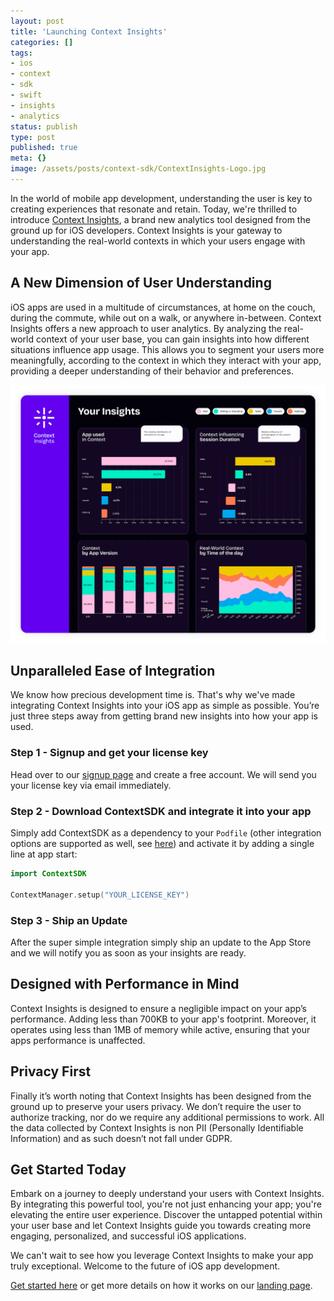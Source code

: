 ```yaml
---
layout: post
title: 'Launching Context Insights'
categories: []
tags:
- ios
- context
- sdk
- swift
- insights
- analytics
status: publish
type: post
published: true
meta: {}
image: /assets/posts/context-sdk/ContextInsights-Logo.jpg
---
```


In the world of mobile app development, understanding the user is key to creating experiences that resonate and retain. Today, we're thrilled to introduce [Context Insights](https://contextsdk.com/insights), a brand new analytics tool designed from the ground up for iOS developers. Context Insights is your gateway to understanding the real-world contexts in which your users engage with your app.

## A New Dimension of User Understanding

iOS apps are used in a multitude of circumstances, at home on the couch, during the commute, while out on a walk, or anywhere in-between. Context Insights offers a new approach to user analytics. By analyzing the real-world context of your user base, you can gain insights into how different situations influence app usage. This allows you to segment your users more meaningfully, according to the context in which they interact with your app, providing a deeper understanding of their behavior and preferences.

<a href="https://contextsdk.com/insights"><img src="/assets/posts/insights/ContextInsights-Screenshot.png"></a>

## Unparalleled Ease of Integration

We know how precious development time is. That's why we've made integrating Context Insights into your iOS app as simple as possible. You’re just three steps away from getting brand new insights into how your app is used.

### Step 1 - Signup and get your license key

Head over to our [signup page](https://insights.contextsdk.com/register) and create a free account. We will send you your license key via email immediately.

### Step 2 - Download ContextSDK and integrate it into your app

Simply add ContextSDK as a dependency to your `Podfile` (other integration options are supported as well, see [here](https://docs.insights.contextsdk.com/#installation)) and activate it by adding a single line at app start:

```swift
import ContextSDK

ContextManager.setup("YOUR_LICENSE_KEY")
```

### Step 3 - Ship an Update

After the super simple integration simply ship an update to the App Store and we will notify you as soon as your insights are ready.

## Designed with Performance in Mind

Context Insights is designed to ensure a negligible impact on your app’s performance. Adding less than 700KB to your app's footprint. Moreover, it operates using less than 1MB of memory while active, ensuring that your apps performance is unaffected.

## Privacy First

Finally it’s worth noting that Context Insights has been designed from the ground up to preserve your users privacy. We don’t require the user to authorize tracking, nor do we require any additional permissions to work. All the data collected by Context Insights is non PII (Personally Identifiable Information) and as such doesn’t not fall under GDPR.

## Get Started Today

Embark on a journey to deeply understand your users with Context Insights. By integrating this powerful tool, you're not just enhancing your app; you're elevating the entire user experience. Discover the untapped potential within your user base and let Context Insights guide you towards creating more engaging, personalized, and successful iOS applications.

We can't wait to see how you leverage Context Insights to make your app truly exceptional. Welcome to the future of iOS app development. 

[Get started here](https://insights.contextsdk.com/register) or get more details on how it works on our [landing page](https://contextsdk.com/insights/).

